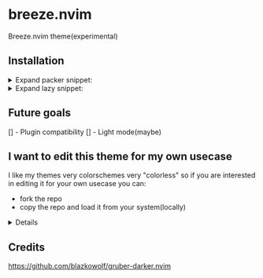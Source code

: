 # breeze.nvim

Breeze.nvim theme(experimental)

## Installation

<details>
<summary>Expand packer snippet: </summary>

```lua
return require('packer').startup(function(use)
  use {'wbthomason/packer.nvim'}

  use {'svin24/breeze.nvim'}
end)
```
</details>

<details>
<summary>Expand lazy snippet: </summary>

```lua
{
  'svin24/breeze.nvim',
  config = function()
    require('breeze').setup({
      -- OPTIONAL
      --transparent = true, -- removes the background
      -- underline = false, -- disables underline fonts
      -- bold = false, -- disables bold fonts
    })
    vim.cmd.colorscheme('breeze')
  end,
}
```
</details>

## Future goals

[] - Plugin compatibility
[] - Light mode(maybe)

## I want to edit this theme for my own usecase

I like my themes very colorschemes very "colorless" so if you are interested in editing it for your own usecase you can:
* fork the repo
* copy the repo and load it from your system(locally)

<details>
```lua
return {
  dir = vim.fn.expand '$HOME' .. '/path/to/breeze.nvim',
  config = function()
    require('breeze').setup {
      -- OPTIONAL
      -- transparent = false,
      -- underline = false,
      -- bold = false,
    }
    vim.cmd.colorscheme 'breeze'
  end,
}
```
</details>

## Credits

https://github.com/blazkowolf/gruber-darker.nvim
